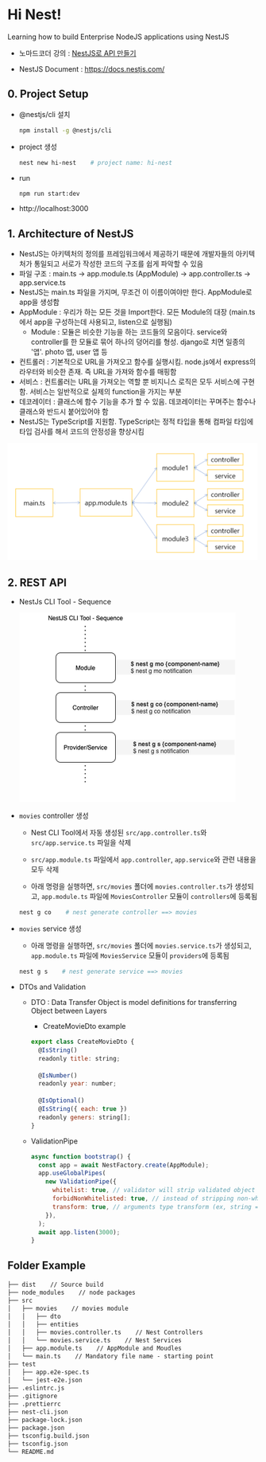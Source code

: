 # Hi Nest!

Learning how to build Enterprise NodeJS applications using NestJS

- 노마드코더 강의 : [NestJS로 API 만들기](https://nomadcoders.co/nestjs-fundamentals)

- NestJS Document : https://docs.nestjs.com/

## 0. Project Setup

- @nestjs/cli 설치

  ```zsh
  npm install -g @nestjs/cli
  ```

- project 생성

  ```zsh
  nest new hi-nest    # project name: hi-nest
  ```

- run

  ```zsh
  npm run start:dev
  ```

- http://localhost:3000

## 1. Architecture of NestJS

- NestJS는 아키텍처의 정의를 프레임워크에서 제공하기 때문에 개발자들의 아키텍처가 통일되고 서로가 작성한 코드의 구조를 쉽게 파악할 수 있음
- 파일 구조 : main.ts -> app.module.ts (AppModule) -> app.controller.ts -> app.service.ts
- NestJS는 main.ts 파일을 가지며, 무조건 이 이름이여야만 한다. AppModule로 app을 생성함
- AppModule : 우리가 하는 모든 것을 Import한다. 모든 Module의 대장 (main.ts에서 app을 구성하는데 사용되고, listen으로 실행됨)
  - Module : 모듈은 비슷한 기능을 하는 코드들의 모음이다. service와 controller를 한 모듈로 묶어 하나의 덩어리를 형성. django로 치면 일종의 '앱'. photo 앱, user 앱 등
- 컨트롤러 : 기본적으로 URL을 가져오고 함수를 실행시킴. node.js에서 express의 라우터와 비슷한 존재. 즉 URL을 가져와 함수를 매핑함
- 서비스 : 컨트롤러는 URL을 가져오는 역할 뿐 비지니스 로직은 모두 서비스에 구현함. 서비스는 일반적으로 실제의 function을 가지는 부분
- 데코레이터 : 클래스에 함수 기능을 추가 할 수 있음. 데코레이터는 꾸며주는 함수나 클래스와 반드시 붙어있어야 함
- NestJS는 TypeScript를 지원함. TypeScript는 정적 타입을 통해 컴파일 타임에 타입 검사를 해서 코드의 안정성을 향상시킴

![Nest API Example](img/nest-api-example.png)

## 2. REST API

- NestJs CLI Tool - Sequence

  ![NestJs CLI Tool - Sequence](img/nestjs-cli-tool.png)

- `movies` controller 생성

  - Nest CLI Tool에서 자동 생성된 `src/app.controller.ts`와 `src/app.service.ts` 파일을 삭제

  - `src/app.module.ts` 파일에서 `app.controller`, `app.service`와 관련 내용을 모두 삭제

  - 아래 명령을 실행하면, `src/movies` 폴더에 `movies.controller.ts`가 생성되고, `app.module.ts` 파일에 `MoviesController` 모듈이 `controllers`에 등록됨

  ```zsh
  nest g co    # nest generate controller ==> movies
  ```

- `movies` service 생성

  - 아래 명령을 실행하면, `src/movies` 폴더에 `movies.service.ts`가 생성되고, `app.module.ts` 파일에 `MoviesService` 모듈이 `providers`에 등록됨

  ```zsh
  nest g s    # nest generate service ==> movies
  ```

- DTOs and Validation

  - DTO : Data Transfer Object is model definitions for transferring Object between Layers

    - CreateMovieDto example

    ```js
    export class CreateMovieDto {
      @IsString()
      readonly title: string;

      @IsNumber()
      readonly year: number;

      @IsOptional()
      @IsString({ each: true })
      readonly geners: string[];
    }
    ```

  - ValidationPipe

    ```js
    async function bootstrap() {
      const app = await NestFactory.create(AppModule);
      app.useGlobalPipes(
        new ValidationPipe({
          whitelist: true, // validator will strip validated object of any properties that do not have any decorators
          forbidNonWhitelisted: true, // instead of stripping non-whitelisted properties validator will throw an error
          transform: true, // arguments type transform (ex, string ==> number)
        }),
      );
      await app.listen(3000);
    }
    ```

## Folder Example

```
├── dist    // Source build
├── node_modules    // node packages
├── src
│   ├── movies    // movies module
│   │   ├── dto
│   │   ├── entities
│   │   ├── movies.controller.ts    // Nest Controllers
│   │   └── movies.service.ts    // Nest Services
│   ├── app.module.ts    // AppModule and Moudles
│   └── main.ts    // Mandatory file name - starting point
├── test
│   ├── app.e2e-spec.ts
│   └── jest-e2e.json
├── .eslintrc.js
├── .gitignore
├── .prettierrc
├── nest-cli.json
├── package-lock.json
├── package.json
├── tsconfig.build.json
├── tsconfig.json
└── README.md
```
